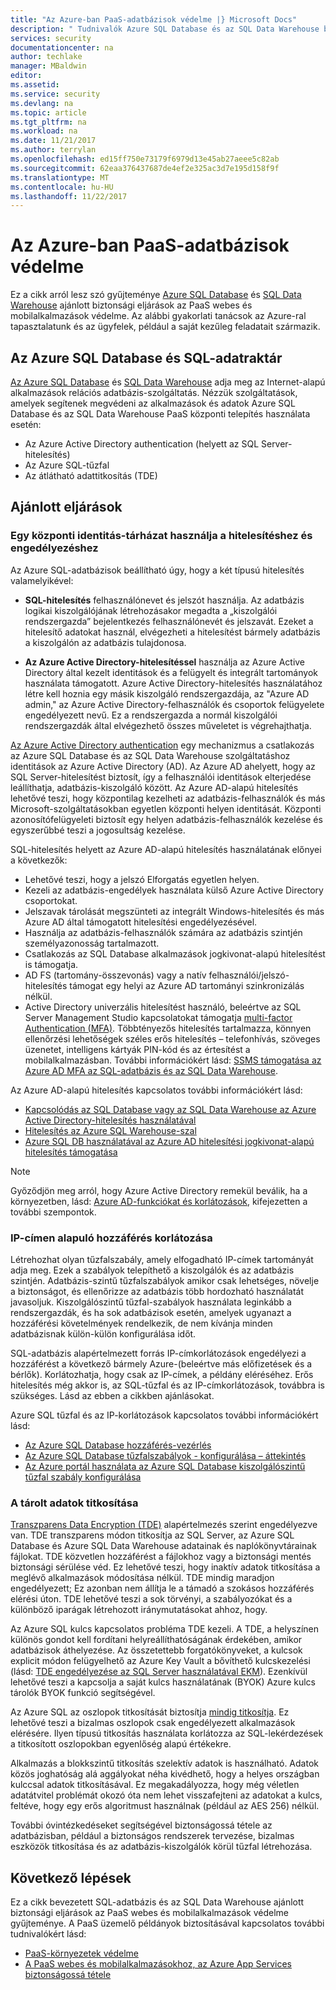 ```yaml
---
title: "Az Azure-ban PaaS-adatbázisok védelme |} Microsoft Docs"
description: " Tudnivalók Azure SQL Database és az SQL Data Warehouse biztonsági gyakorlati tanácsok a PaaS webes és mobilalkalmazásokhoz biztonságossá tételéhez. "
services: security
documentationcenter: na
author: techlake
manager: MBaldwin
editor: 
ms.assetid: 
ms.service: security
ms.devlang: na
ms.topic: article
ms.tgt_pltfrm: na
ms.workload: na
ms.date: 11/21/2017
ms.author: terrylan
ms.openlocfilehash: ed15ff750e73179f6979d13e45ab27aeee5c82ab
ms.sourcegitcommit: 62eaa376437687de4ef2e325ac3d7e195d158f9f
ms.translationtype: MT
ms.contentlocale: hu-HU
ms.lasthandoff: 11/22/2017
---
```

# <a name="securing-paas-databases-in-azure"></a>Az Azure-ban PaaS-adatbázisok védelme

Ez a cikk arról lesz szó gyűjteménye [Azure SQL Database](https://azure.microsoft.com/services/sql-database/) és [SQL Data Warehouse](https://azure.microsoft.com/services/sql-data-warehouse/) ajánlott biztonsági eljárások az PaaS webes és mobilalkalmazások védelme. Az alábbi gyakorlati tanácsok az Azure-ral tapasztalatunk és az ügyfelek, például a saját kezűleg feladatait származik.

## <a name="azure-sql-database-and-sql-data-warehouse"></a>Az Azure SQL Database és SQL-adatraktár
[Az Azure SQL Database](../sql-database/sql-database-technical-overview.md) és [SQL Data Warehouse](../sql-data-warehouse/sql-data-warehouse-overview-what-is.md) adja meg az Internet-alapú alkalmazások relációs adatbázis-szolgáltatás. Nézzük szolgáltatások, amelyek segítenek megvédeni az alkalmazások és adatok Azure SQL Database és az SQL Data Warehouse PaaS központi telepítés használata esetén:

- Az Azure Active Directory authentication (helyett az SQL Server-hitelesítés)
- Az Azure SQL-tűzfal
- Az átlátható adattitkosítás (TDE)

## <a name="best-practices"></a>Ajánlott eljárások

### <a name="use-a-centralized-identity-repository-for-authentication-and-authorization"></a>Egy központi identitás-tárházat használja a hitelesítéshez és engedélyezéshez

Az Azure SQL-adatbázisok beállítható úgy, hogy a két típusú hitelesítés valamelyikével:

- **SQL-hitelesítés** felhasználónevet és jelszót használja. Az adatbázis logikai kiszolgálójának létrehozásakor megadta a „kiszolgálói rendszergazda” bejelentkezés felhasználónevét és jelszavát. Ezeket a hitelesítő adatokat használ, elvégezheti a hitelesítést bármely adatbázis a kiszolgálón az adatbázis tulajdonosa.

- **Az Azure Active Directory-hitelesítéssel** használja az Azure Active Directory által kezelt identitások és a felügyelt és integrált tartományok használata támogatott. Azure Active Directory-hitelesítés használatához létre kell hoznia egy másik kiszolgáló rendszergazdája, az "Azure AD admin," az Azure Active Directory-felhasználók és csoportok felügyelete engedélyezett nevű. Ez a rendszergazda a normál kiszolgálói rendszergazdák által elvégezhető összes műveletet is végrehajthatja.

[Az Azure Active Directory authentication](../active-directory/develop/active-directory-authentication-scenarios.md) egy mechanizmus a csatlakozás az Azure SQL Database és az SQL Data Warehouse szolgáltatáshoz identitások az Azure Active Directory (AD). Az Azure AD ahelyett, hogy az SQL Server-hitelesítést biztosít, így a felhasználói identitások elterjedése leállíthatja, adatbázis-kiszolgáló között. Az Azure AD-alapú hitelesítés lehetővé teszi, hogy központilag kezelheti az adatbázis-felhasználók és más Microsoft-szolgáltatásokban egyetlen központi helyen identitását. Központi azonosítófelügyeleti biztosít egy helyen adatbázis-felhasználók kezelése és egyszerűbbé teszi a jogosultság kezelése.  

SQL-hitelesítés helyett az Azure AD-alapú hitelesítés használatának előnyei a következők:

- Lehetővé teszi, hogy a jelszó Elforgatás egyetlen helyen.
- Kezeli az adatbázis-engedélyek használata külső Azure Active Directory csoportokat.
- Jelszavak tárolását megszünteti az integrált Windows-hitelesítés és más Azure AD által támogatott hitelesítési engedélyezésével.
- Használja az adatbázis-felhasználók számára az adatbázis szintjén személyazonosság tartalmazott.
- Csatlakozás az SQL Database alkalmazások jogkivonat-alapú hitelesítést is támogatja.
- AD FS (tartomány-összevonás) vagy a natív felhasználói/jelszó-hitelesítés támogat egy helyi az Azure AD tartományi szinkronizálás nélkül.
- Active Directory univerzális hitelesítést használó, beleértve az SQL Server Management Studio kapcsolatokat támogatja [multi-factor Authentication (MFA)](../multi-factor-authentication/multi-factor-authentication.md). Többtényezős hitelesítés tartalmazza, könnyen ellenőrzési lehetőségek széles erős hitelesítés – telefonhívás, szöveges üzenetet, intelligens kártyák PIN-kód és az értesítést a mobilalkalmazásban. További információkért lásd: [SSMS támogatása az Azure AD MFA az SQL-adatbázis és az SQL Data Warehouse](../sql-database/sql-database-ssms-mfa-authentication.md).

Az Azure AD-alapú hitelesítés kapcsolatos további információkért lásd:

- [Kapcsolódás az SQL Database vagy az SQL Data Warehouse az Azure Active Directory-hitelesítés használatával](../sql-database/sql-database-aad-authentication.md)
- [Hitelesítés az Azure SQL Warehouse-szal](../sql-data-warehouse/sql-data-warehouse-authentication.md)
- [Azure SQL DB használatával az Azure AD hitelesítési jogkivonat-alapú hitelesítés támogatása](https://blogs.msdn.microsoft.com/sqlsecurity/2016/02/09/token-based-authentication-support-for-azure-sql-db-using-azure-ad-auth/)

> [!NOTE]
> Győződjön meg arról, hogy Azure Active Directory remekül beválik, ha a környezetben, lásd: [Azure AD-funkciókat és korlátozások](../sql-database/sql-database-aad-authentication.md#azure-ad-features-and-limitations), kifejezetten a további szempontok.
>
>

### <a name="restrict-access-based-on-ip-address"></a>IP-címen alapuló hozzáférés korlátozása
Létrehozhat olyan tűzfalszabály, amely elfogadható IP-címek tartományát adja meg. Ezek a szabályok telepíthető a kiszolgálók és az adatbázis szintjén. Adatbázis-szintű tűzfalszabályok amikor csak lehetséges, növelje a biztonságot, és ellenőrizze az adatbázis több hordozható használatát javasoljuk. Kiszolgálószintű tűzfal-szabályok használata leginkább a rendszergazdák, és ha sok adatbázisok esetén, amelyek ugyanazt a hozzáférési követelmények rendelkezik, de nem kívánja minden adatbázisnak külön-külön konfigurálása időt.

SQL-adatbázis alapértelmezett forrás IP-címkorlátozások engedélyezi a hozzáférést a következő bármely Azure-(beleértve más előfizetések és a bérlők). Korlátozhatja, hogy csak az IP-címek, a példány eléréséhez. Erős hitelesítés még akkor is, az SQL-tűzfal és az IP-címkorlátozások, továbbra is szükséges. Lásd az ebben a cikkben ajánlásokat.

Azure SQL tűzfal és az IP-korlátozások kapcsolatos további információkért lásd:

- [Az Azure SQL Database hozzáférés-vezérlés](../sql-database/sql-database-control-access.md)
- [Az Azure SQL Database tűzfalszabályok - konfigurálása – áttekintés](../sql-database/sql-database-firewall-configure.md)
- [Az Azure portál használata az Azure SQL Database kiszolgálószintű tűzfal szabály konfigurálása](../sql-database/sql-database-configure-firewall-settings.md)

### <a name="encryption-of-data-at-rest"></a>A tárolt adatok titkosítása
[Transzparens Data Encryption (TDE)](https://msdn.microsoft.com/library/azure/bb934049) alapértelmezés szerint engedélyezve van. TDE transzparens módon titkosítja az SQL Server, az Azure SQL Database és Azure SQL Data Warehouse adatainak és naplókönyvtárainak fájlokat. TDE közvetlen hozzáférést a fájlokhoz vagy a biztonsági mentés biztonsági sérülése véd. Ez lehetővé teszi, hogy inaktív adatok titkosítása a meglévő alkalmazások módosítása nélkül. TDE mindig maradjon engedélyezett; Ez azonban nem állítja le a támadó a szokásos hozzáférés elérési úton. TDE lehetővé teszi a sok törvényi, a szabályozókat és a különböző iparágak létrehozott iránymutatásokat ahhoz, hogy.

Az Azure SQL kulcs kapcsolatos probléma TDE kezeli. A TDE, a helyszínen különös gondot kell fordítani helyreállíthatóságának érdekében, amikor adatbázisok áthelyezése. Az összetettebb forgatókönyveket, a kulcsok explicit módon felügyelhető az Azure Key Vault a bővíthető kulcskezelési (lásd: [TDE engedélyezése az SQL Server használatával EKM](/security/encryption/enable-tde-on-sql-server-using-ekm)). Ezenkívül lehetővé teszi a kapcsolja a saját kulcs használatának (BYOK) Azure kulcs tárolók BYOK funkció segítségével.

Az Azure SQL az oszlopok titkosítását biztosítja [mindig titkosítja](/sql/relational-databases/security/encryption/always-encrypted-database-engine). Ez lehetővé teszi a bizalmas oszlopok csak engedélyezett alkalmazások elérésére. Ilyen típusú titkosítás használata korlátozza az SQL-lekérdezések a titkosított oszlopokban egyenlőség alapú értékekre.

Alkalmazás a blokkszintű titkosítás szelektív adatok is használható. Adatok közös joghatóság alá aggályokat néha kivédhető, hogy a helyes országban kulccsal adatok titkosításával. Ez megakadályozza, hogy még véletlen adatátvitel problémát okozó óta nem lehet visszafejteni az adatokat a kulcs, feltéve, hogy egy erős algoritmust használnak (például az AES 256) nélkül.

További óvintézkedéseket segítségével biztonságossá tétele az adatbázisban, például a biztonságos rendszerek tervezése, bizalmas eszközök titkosítása és az adatbázis-kiszolgálók körül tűzfal létrehozása.

## <a name="next-steps"></a>Következő lépések
Ez a cikk bevezetett SQL-adatbázis és az SQL Data Warehouse ajánlott biztonsági eljárások az PaaS webes és mobilalkalmazások védelme gyűjteménye. A PaaS üzemelő példányok biztosításával kapcsolatos további tudnivalókért lásd:

- [PaaS-környezetek védelme](security-paas-deployments.md)
- [A PaaS webes és mobilalkalmazásokhoz, az Azure App Services biztonságossá tétele](security-paas-applications-using-app-services.md)
